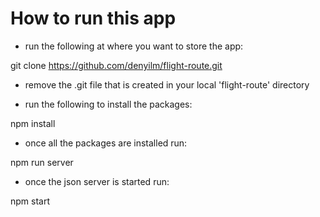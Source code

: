 # How to run this app

- run the following at where you want to store the app: 

git clone https://github.com/denyilm/flight-route.git

- remove the .git file that is created in your local 'flight-route' directory

- run the following to install the packages:

npm install 

- once all the packages are installed run:

npm run server

- once the json server is started run:

npm start




